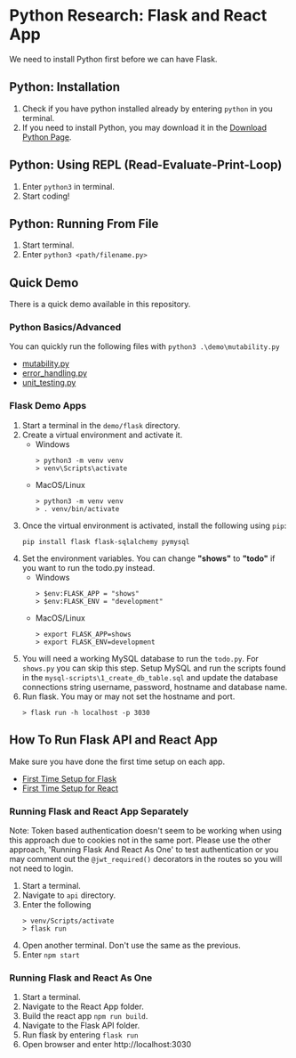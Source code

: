 # Python Research: Flask and React App

We need to install Python first before we can have Flask.

## Python: Installation
1. Check if you have python installed already by entering `python` in you terminal.
2. If you need to install Python, you may download it in the [Download Python Page](https://www.python.org/downloads/).

## Python: Using REPL (Read-Evaluate-Print-Loop)

1. Enter `python3` in terminal.
2. Start coding!

## Python: Running From File

1. Start terminal.
2. Enter `python3 <path/filename.py>`

## Quick Demo

There is a quick demo available in this repository.

### Python Basics/Advanced

You can quickly run the following files with `python3 .\demo\mutability.py`

- [mutability.py](demo/mutability.py)
- [error_handling.py](demo/error_handling.py)
- [unit_testing.py](demo/unit_testing.py)

### Flask Demo Apps

1. Start a terminal in the `demo/flask` directory.
2. Create a virtual environment and activate it.
   - Windows
      ```
      > python3 -m venv venv
      > venv\Scripts\activate
      ```
   - MacOS/Linux
      ```
      > python3 -m venv venv
      > . venv/bin/activate
      ```
3. Once the virtual environment is activated, install the following using `pip`:
   ```
   pip install flask flask-sqlalchemy pymysql
   ```
4. Set the environment variables. You can change **"shows"** to **"todo"** if you want to run the todo.py instead.
   - Windows
      ```
      > $env:FLASK_APP = "shows"
      > $env:FLASK_ENV = "development"
      ```
   - MacOS/Linux
      ```
      > export FLASK_APP=shows
      > export FLASK_ENV=development
      ```
5. You will need a working MySQL database to run the `todo.py`. For `shows.py` you can skip this step. Setup MySQL and run the scripts found in the `mysql-scripts\1_create_db_table.sql` and update the database connections string username, password, hostname and database name.
6. Run flask. You may or may not set the hostname and port.
   ```
   > flask run -h localhost -p 3030
   ```

## How To Run Flask API and React App

Make sure you have done the first time setup on each app.

- [First Time Setup for Flask](api/README.md)
- [First Time Setup for React](react-app/README.md)

### Running Flask and React App Separately

Note: Token based authentication doesn't seem to be working when using this approach due to cookies not in the same port. Please use the other approach, 'Running Flask And React As One' to test authentication or you may comment out the `@jwt_required()` decorators in the routes so you will not need to login.

1. Start a terminal.
2. Navigate to `api` directory.
3. Enter the following
   ```
   > venv/Scripts/activate
   > flask run
   ```
4. Open another terminal. Don't use the same as the previous.
5. Enter `npm start`

### Running Flask and React As One

1. Start a terminal.
2. Navigate to the React App folder.
3. Build the react app `npm run build`.
4. Navigate to the Flask API folder.
5. Run flask by entering `flask run`
6. Open browser and enter http://localhost:3030